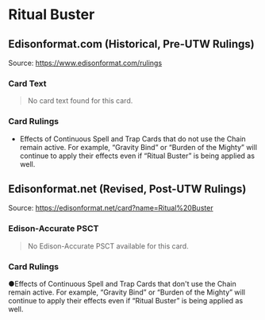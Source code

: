 # Ritual Buster

## Edisonformat.com (Historical, Pre-UTW Rulings)

Source: https://www.edisonformat.com/rulings

### Card Text

> No card text found for this card.

### Card Rulings

*   Effects of Continuous Spell and Trap Cards that do not use the Chain remain active. For example, “Gravity Bind” or “Burden of the Mighty” will continue to apply their effects even if “Ritual Buster” is being applied as well.

## Edisonformat.net (Revised, Post-UTW Rulings)

Source: https://edisonformat.net/card?name=Ritual%20Buster

### Edison-Accurate PSCT

> No Edison-Accurate PSCT available for this card.

### Card Rulings

●Effects of Continuous Spell and Trap Cards that don't use the Chain remain active. For example, “Gravity Bind” or “Burden of the Mighty” will continue to apply their effects even if “Ritual Buster” is being applied as well.
            